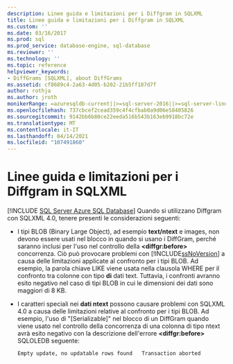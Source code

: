 ```yaml
---
description: Linee guida e limitazioni per i Diffgram in SQLXML
title: Linee guida e limitazioni per i Diffgram in SQLXML
ms.custom: ''
ms.date: 03/16/2017
ms.prod: sql
ms.prod_service: database-engine, sql-database
ms.reviewer: ''
ms.technology: ''
ms.topic: reference
helpviewer_keywords:
- DiffGrams [SQLXML], about DiffGrams
ms.assetid: cf8689c4-2a63-4d05-b202-21b5ff187d7f
author: rothja
ms.author: jroth
monikerRange: =azuresqldb-current||>=sql-server-2016||>=sql-server-linux-2017||=azuresqldb-mi-current
ms.openlocfilehash: 737cbcef2cead359c4f4cfbab0a9d06e58405826
ms.sourcegitcommit: 9142bb6b80ce22eeda516b543b163eb9918bc72e
ms.translationtype: MT
ms.contentlocale: it-IT
ms.lasthandoff: 04/14/2021
ms.locfileid: "107491860"
---
```

# <a name="guidelines-and-limitations-of-diffgrams-in-sqlxml"></a>Linee guida e limitazioni per i Diffgram in SQLXML
[!INCLUDE [SQL Server Azure SQL Database](../../../includes/applies-to-version/sql-asdb.md)]
  Quando si utilizzano Diffgram con SQLXML 4.0, tenere presenti le considerazioni seguenti:  
  
-   I tipi BLOB (Binary Large Object), ad esempio **text/ntext** e images, non devono essere usati nel blocco in quando si usano i DiffGram, perché saranno inclusi per l'uso nel controllo della **\<diffgr:before>** concorrenza. Ciò può provocare problemi con [!INCLUDE[ssNoVersion](../../../includes/ssnoversion-md.md)] a causa delle limitazioni applicate al confronto per i tipi BLOB. Ad esempio, la parola chiave LIKE viene usata nella clausola WHERE per il confronto tra colonne con tipo **di** dati text. Tuttavia, i confronti avranno esito negativo nel caso di tipi BLOB in cui le dimensioni dei dati sono maggiori di 8 KB.  
  
-   I caratteri speciali nei **dati ntext** possono causare problemi con SQLXML 4.0 a causa delle limitazioni relative al confronto per i tipi BLOB. Ad esempio, l'uso di "[Serializable]" nel blocco di un DiffGram quando viene usato nel controllo della concorrenza di una colonna di tipo ntext avrà esito negativo con la descrizione dell'errore **\<diffgr:before>** SQLOLEDB  seguente:  
  
    ```  
    Empty update, no updatable rows found   Transaction aborted  
    ```  
  
  
